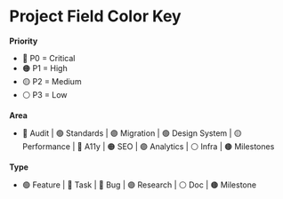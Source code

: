 # Project Field Color Key

**Priority**

- 🔴 P0 = Critical
- 🟠 P1 = High
- 🟡 P2 = Medium
- ⚪️ P3 = Low

**Area**

- 🔵 Audit | 🟢 Standards | 🟣 Migration | 🟢 Design System | 🟡 Performance | 🌸 A11y | 🟠 SEO | 🟣 Analytics | ⚪️ Infra | 🟤 Milestones

**Type**

- 🟢 Feature | 🔵 Task | 🔴 Bug | 🟣 Research | ⚪️ Doc | 🟤 Milestone
